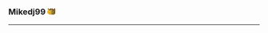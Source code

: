 ### Mikedj99 ![Image alt](https://github.com/ifxory-plugins/painGaming/raw/gh-pages/images/crown.png)
---
